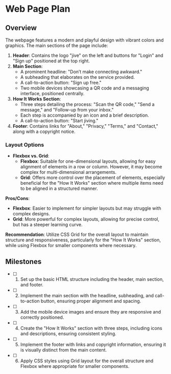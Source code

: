 # Web Page Plan

## Overview
The webpage features a modern and playful design with vibrant colors and graphics. The main sections of the page include:

1. **Header**: Contains the logo "jive" on the left and buttons for "Login" and "Sign up" positioned at the top right.
2. **Main Section**: 
   - A prominent headline: "Don’t make connecting awkward."
   - A subheading that elaborates on the service provided.
   - A call-to-action button: "Sign up free."
   - Two mobile devices showcasing a QR code and a messaging interface, positioned centrally.
3. **How It Works Section**: 
   - Three steps detailing the process: "Scan the QR code," "Send a message," and "Follow-up from your inbox."
   - Each step is accompanied by an icon and a brief description.
   - A call-to-action button: "Start jiving."
4. **Footer**: Contains links for "About," "Privacy," "Terms," and "Contact," along with a copyright notice.

### Layout Options
- **Flexbox vs. Grid**: 
  - **Flexbox**: Suitable for one-dimensional layouts, allowing for easy alignment of elements in a row or column. However, it may become complex for multi-dimensional arrangements.
  - **Grid**: Offers more control over the placement of elements, especially beneficial for the "How It Works" section where multiple items need to be aligned in a structured manner.

**Pros/Cons**:
- **Flexbox**: Easier to implement for simpler layouts but may struggle with complex designs.
- **Grid**: More powerful for complex layouts, allowing for precise control, but has a steeper learning curve.

**Recommendation**: Utilize CSS Grid for the overall layout to maintain structure and responsiveness, particularly for the "How It Works" section, while using Flexbox for smaller components where necessary.

## Milestones
 - [ ] 1. Set up the basic HTML structure including the header, main section, and footer.
 - [ ] 2. Implement the main section with the headline, subheading, and call-to-action button, ensuring proper alignment and spacing.
 - [ ] 3. Add the mobile device images and ensure they are responsive and correctly positioned.
 - [ ] 4. Create the "How It Works" section with three steps, including icons and descriptions, ensuring consistent styling.
 - [ ] 5. Implement the footer with links and copyright information, ensuring it is visually distinct from the main content.
 - [ ] 6. Apply CSS styles using Grid layout for the overall structure and Flexbox where appropriate for smaller components.